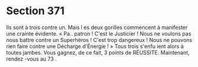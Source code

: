 # Section 371

Ils sont à trois contre un. Mais l es deux gorilles commencent à manifester une crainte
évidente. « Pa.. patron ! C'est le Justicier ! Nous ne voulons pas nous battre contre un
Superhéros ! C'est trop dangereux ! Nous ne pouvons rien faire contre une Décharge
d'Énergie ! » Tous trois s'enfu ient alors à toutes jambes. Vous gagnez, de ce fait, 3 points
de RÉUSSITE. Maintenant, rendez -vous au  73 .